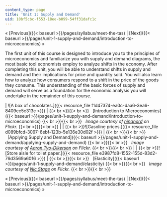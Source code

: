 ```yaml
---
content_type: page
title: 'Unit 1: Supply and Demand'
uid: 10bf5cbc-f553-18ee-b099-54ff31dafc1c
---
```


« [Previous]({{< baseurl >}}/pages/syllabus/meet-the-tas) | [Next]({{< baseurl >}}/pages/unit-1-supply-and-demand/introduction-to-microeconomics) »

The first unit of this course is designed to introduce you to the principles of microeconomics and familiarize you with supply and demand diagrams, the most basic tool economists employ to analyze shifts in the economy. After completing this unit, you will be able to understand shifts in supply and demand and their implications for price and quantity sold. You will also learn how to analyze how consumers respond to a shift in the price of the goods they consume. This understanding of the basic forces of supply and demand will serve as a foundation for the economic analysis you will undertake in the remainder of this course.

| ![A box of chocolates.]({{< resource_file f1d47374-ea0c-daa6-3ea6-8409ec5c313c >}}) |  {{< br >}}{{< br >}}   [Introduction to Microeconomics]({{< baseurl >}}/pages/unit-1-supply-and-demand/introduction-to-microeconomics) {{< br >}}{{< br >}}   _Image courtesy of_ [_ninanord_](http://www.flickr.com/photos/ninsvims/3264175368/) _on Flickr._ {{< br >}}{{< br >}}  |
|   {{< br >}}![Gasoline prices.]({{< resource_file d089bfcd-3097-6ebf-123b-5e136e30d02f >}}) |  {{< br >}}{{< br >}}   [Applying Supply and Demand]({{< baseurl >}}/pages/unit-1-supply-and-demand/applying-supply-and-demand) {{< br >}}{{< br >}}   _Image courtesy of_ [_Aaron Tyo-Dikerson_](http://www.flickr.com/photos/tyodickerson/39826870/) _on Flickr._ {{< br >}}{{< br >}}  |
|   {{< br >}}![Store aisle for toilet paper.]({{< resource_file e3987fd8-1552-155d-83d2-76d3569a6016 >}}) |  {{< br >}}{{< br >}}   [Elasticity]({{< baseurl >}}/pages/unit-1-supply-and-demand/elasticity) {{< br >}}{{< br >}}   _Image courtesy of_ [_Nic Stage_](http://www.flickr.com/photos/nic-stage/4321461836/in/photostream/) _on Flickr._ {{< br >}}{{< br >}}  

« [Previous]({{< baseurl >}}/pages/syllabus/meet-the-tas) | [Next]({{< baseurl >}}/pages/unit-1-supply-and-demand/introduction-to-microeconomics) »